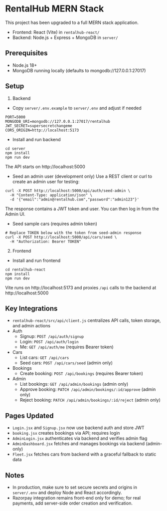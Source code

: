 # RentalHub MERN Stack

This project has been upgraded to a full MERN stack application.

- Frontend: React (Vite) in `rentalhub-react/`
- Backend: Node.js + Express + MongoDB in `server/`

## Prerequisites
- Node.js 18+
- MongoDB running locally (defaults to mongodb://127.0.0.1:27017)

## Setup

1) Backend
- Copy `server/.env.example` to `server/.env` and adjust if needed

```
PORT=5000
MONGODB_URI=mongodb://127.0.0.1:27017/rentalhub
JWT_SECRET=supersecretchangeme
CORS_ORIGIN=http://localhost:5173
```

- Install and run backend
```
cd server
npm install
npm run dev
```
The API starts on http://localhost:5000

- Seed an admin user (development only)
Use a REST client or curl to create an admin user for testing:
```
curl -X POST http://localhost:5000/api/auth/seed-admin \
  -H "Content-Type: application/json" \
  -d '{"email":"admin@rentalhub.com","password":"admin123"}'
```
The response contains a JWT token and user. You can then log in from the Admin UI.

- Seed sample cars (requires admin token)
```
# Replace TOKEN below with the token from seed-admin response
curl -X POST http://localhost:5000/api/cars/seed \
  -H "Authorization: Bearer TOKEN"
```

2) Frontend
- Install and run frontend
```
cd rentalhub-react
npm install
npm run dev
```
Vite runs on http://localhost:5173 and proxies `/api` calls to the backend at http://localhost:5000

## Key Integrations
- `rentalhub-react/src/api/client.js` centralizes API calls, token storage, and admin actions
- Auth
  - Signup: `POST /api/auth/signup`
  - Login: `POST /api/auth/login`
  - Me: `GET /api/auth/me` (requires Bearer token)
- Cars
  - List cars: `GET /api/cars`
  - Seed cars: `POST /api/cars/seed` (admin only)
- Bookings
  - Create booking: `POST /api/bookings` (requires Bearer token)
- Admin
  - List bookings: `GET /api/admin/bookings` (admin only)
  - Approve booking: `PATCH /api/admin/bookings/:id/approve` (admin only)
  - Reject booking: `PATCH /api/admin/bookings/:id/reject` (admin only)

## Pages Updated
- `Login.jsx` and `Signup.jsx` now use backend auth and store JWT
- `booking.jsx` creates bookings via API; requires login
- `AdminLogin.jsx` authenticates via backend and verifies admin flag
- `AdminDashboard.jsx` fetches and manages bookings via backend (admin-only)
- `Fleet.jsx` fetches cars from backend with a graceful fallback to static data

## Notes
- In production, make sure to set secure secrets and origins in `server/.env` and deploy Node and React accordingly.
- Razorpay integration remains front-end only for demo; for real payments, add server-side order creation and verification.
